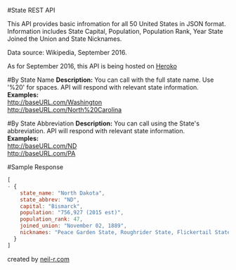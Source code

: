


#State REST API

This API provides basic infromation for all 50 United States in JSON format. Information includes State Capital, Population, Population Rank, Year State Joined the Union and State Nicknames.

Data source: Wikipedia, September 2016.

As for September 2016, this API is being hosted on [Heroko](https://stateapp.herokuapp.com)

#By State Name
**Description:** You can call with the full state name. Use '%20' for spaces. API will respond with relevant state information.<br>
**Examples:**<br>
http://baseURL.com/Washington <br>
http://baseURL.com/North%20Carolina

#By State Abbreviation
**Description:** You can call using the State's abbreviation. API will respond with relevant state information.<br>
**Examples:**<br>
http://baseURL.com/ND<br>
http://baseURL.com/PA

#Sample Response

```javascript
[ 
- {
    state_name: "North Dakota",
    state_abbrev: "ND",
    capital: "Bismarck",
    population: "756,927 (2015 est)",
    population_rank: 47,
    joined_union: "November 02, 1889",
    nicknames: "Peace Garden State, Roughrider State, Flickertail State"
  }
]
```
created by [neil-r.com](www.neil-r.com)

